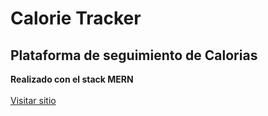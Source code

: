 # Calorie Tracker

## Plataforma de seguimiento de Calorias

**Realizado con el stack MERN**
<br></br>
[Visitar sitio](https://calorie-tracker-neon.vercel.app/)
